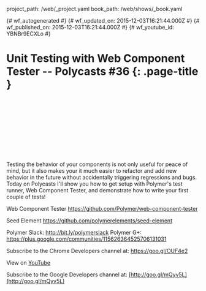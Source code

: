 project_path: /web/_project.yaml
book_path: /web/shows/_book.yaml

{# wf_autogenerated #}
{# wf_updated_on: 2015-12-03T16:21:44.000Z #}
{# wf_published_on: 2015-12-03T16:21:44.000Z #}
{# wf_youtube_id: YBNBr9ECXLo #}

# Unit Testing with Web Component Tester -- Polycasts #36 {: .page-title }


<div class="video-wrapper">
  <iframe class="devsite-embedded-youtube-video" data-video-id="YBNBr9ECXLo"
          data-autohide="1" data-showinfo="0" frameborder="0" allowfullscreen>
  </iframe>
</div>

Testing the behavior of your components is not only useful for peace of mind, but it also makes your it much easier to refactor and add new behavior in the future without accidentally triggering regressions and bugs. Today on Polycasts I&#x27;ll show you how to get setup with Polymer&#x27;s test runner, Web Component Tester, and demonstrate how to write your first couple of tests!

Web Component Tester
https://github.com/Polymer/web-component-tester

Seed Element
https://github.com/polymerelements/seed-element

Polymer Slack: http://bit.ly/polymerslack
Polymer G+: https://plus.google.com/communities/115626364525706131031

Subscribe to the Chrome Developers channel at: https://goo.gl/OUF4e2

View on [YouTube](https://youtu.be/YBNBr9ECXLo)

Subscribe to the Google Developers channel at: [http://goo.gl/mQyv5L](http://goo.gl/mQyv5L)
